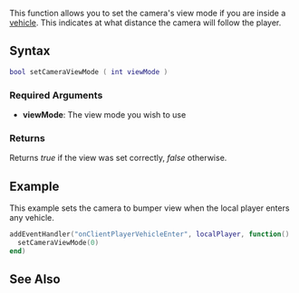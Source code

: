 This function allows you to set the camera's view mode if you are inside a [vehicle](/vehicle.md "wikilink"). This indicates at what distance the camera will follow the player.

Syntax
------

``` lua
bool setCameraViewMode ( int viewMode )
```

### Required Arguments

-   **viewMode**: The view mode you wish to use

### Returns

Returns *true* if the view was set correctly, *false* otherwise.

Example
-------

This example sets the camera to bumper view when the local player enters any vehicle.

``` lua
addEventHandler("onClientPlayerVehicleEnter", localPlayer, function()
  setCameraViewMode(0)
end)
```

See Also
--------
